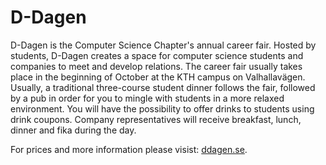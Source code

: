 # D-Dagen

D-Dagen is the Computer Science Chapter's annual career fair. Hosted by
students, D-Dagen creates a space for computer science students and
companies to meet and develop relations. The career fair usually takes place
in the beginning of October at the KTH campus on Valhallavägen. Usually, a traditional
three-course student dinner follows the fair, followed by a pub in order
for you to mingle with students in a more relaxed environment. You will
have the possibility to offer drinks to students using drink coupons.
Company representatives will receive breakfast, lunch,
dinner and fika during the day.

For prices and more information please visist: [ddagen.se](https://ddagen.se).
